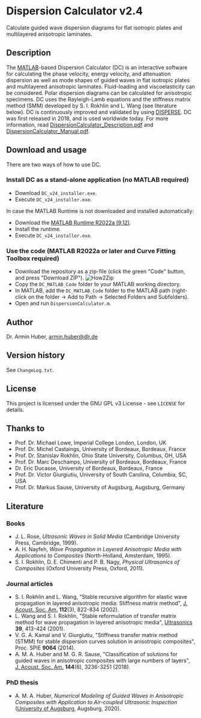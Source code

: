 # Dispersion Calculator v2.4
Calculate guided wave dispersion diagrams for flat isotropic plates and multilayered anisotropic laminates.

## Description
The [MATLAB](https://www.mathworks.com/products/matlab.html)-based Dispersion Calculator (DC) is an interactive software for calculating the phase velocity, energy velocity, and attenuation dispersion as well as mode shapes of guided waves in flat isotropic plates and multilayered anisotropic laminates. Fluid-loading and viscoelasticity can be considered. Polar dispersion diagrams can be calculated for anisotropic specimens. DC uses the Rayleigh-Lamb equations and the stiffness matrix method (SMM) developed by S. I. Rokhlin and L. Wang (see literature below). DC is continuously improved and validated by using [DISPERSE](https://www.imperial.ac.uk/non-destructive-evaluation/products-and-services/disperse/). DC was first released in 2018, and is used worldwide today. For more information, read [DispersionCalculator_Description.pdf](https://github.com/ArminHuber/Dispersion-Calculator/files/11271206/DispersionCalculator_Description.pdf) and [DispersionCalculator_Manual.pdf](https://github.com/ArminHuber/Dispersion-Calculator/files/11271208/DispersionCalculator_Manual.pdf).

## Download and usage
There are two ways of how to use DC.

### Install DC as a stand-alone application (no MATLAB required)
* Download `DC_v24_installer.exe`.
* Execute `DC_v24_installer.exe`.

In case the MATLAB Runtime is not downloaded and installed automatically:
* Download the [MATLAB Runtime R2022a (9.12)](https://www.mathworks.com/products/compiler/matlab-runtime.html).
* Install the runtime.
* Execute `DC_v24_installer.exe`.

### Use the code (MATLAB R2022a or later and Curve Fitting Toolbox required)
* Download the repository as a zip-file (click the green "Code" button, and press "Download ZIP").
![How2Zip](https://user-images.githubusercontent.com/43004587/233652016-bac68843-56c9-4dac-9b9c-857db6974fa3.png)
* Copy the `DC_MATLAB_Code` folder to your MATLAB working directory.
* In MATLAB, add the `DC_MATLAB_Code` folder to the MATLAB path (right-click on the folder -> Add to Path -> Selected Folders and Subfolders).
* Open and run `DispersionCalculator.m`.

## Author
Dr. Armin Huber, armin.huber@dlr.de

## Version history
See `ChangeLog.txt`.

## License
This project is licensed under the GNU GPL v3 License - see `LICENSE` for details.

## Thanks to
* Prof. Dr. Michael Lowe, Imperial College London, London, UK 
* Prof. Dr. Michel Castaings, University of Bordeaux, Bordeaux, France
* Prof. Dr. Stanislav Rokhlin, Ohio State University, Columbus, OH, USA
* Prof. Dr. Marc Deschamps, University of Bordeaux, Bordeaux, France  
* Dr. Eric Ducasse, University of Bordeaux, Bordeaux, France   
* Prof. Dr. Victor Giurgiutiu, University of South Carolina, Columbia, SC, USA
* Prof. Dr. Markus Sause, University of Augsburg, Augsburg, Germany

## Literature

### Books
* J. L. Rose, *Ultrasonic Waves in Solid Media* (Cambridge University Press, Cambridge, 1999).
* A. H. Nayfeh, *Wave Propagation in Layered Anisotropic Media with Applications to Composites* (North-Holland, Amsterdam, 1995).
* S. I. Rokhlin, D. E. Chimenti and P. B. Nagy, *Physical Ultrasonics of Composites* (Oxford University Press, Oxford, 2011).

### Journal articles
* S. I. Rokhlin and L. Wang, "Stable recursive algorithm for elastic wave propagation in layered anisotropic media: Stiffness matrix method", [J. Acoust. Soc. Am.](https://doi.org/10.1121/1.1497365) **112**(3), 822-834 (2002).
* L. Wang and S. I. Rokhlin, "Stable reformulation of transfer matrix method for wave propagation in layered anisotropic media", [Ultrasonics](https://doi.org/10.1016/S0041-624X(01)00082-8) **39**, 413-424 (2001).
* V. G. A. Kamal and V. Giurgiutiu, "Stiffness transfer matrix method (STMM) for stable dispersion curves solution in anisotropic composites", Proc. SPIE **9064** (2014).
* A. M. A. Huber and M. G. R. Sause, "Classification of solutions for guided waves in anisotropic composites with large numbers of layers", [J. Acoust. Soc. Am.](https://doi.org/10.1121/1.5082299) **144**(6), 3236-3251 (2018).

### PhD thesis
* A. M. A. Huber, *Numerical Modeling of Guided Waves in Anisotropic Composites with Application to Air-coupled Ultrasonic Inspection* ([University of Augsburg](https://opus.bibliothek.uni-augsburg.de/opus4/frontdoor/index/index/year/2021/docId/82760), Augsburg, 2020).
